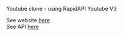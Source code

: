 Youtube clone - using RapidAPI Youtube V3

See website [here](youtube.com) <br>
See API [here](https://rapidapi.com/ytdlfree/api/youtube-v31)
